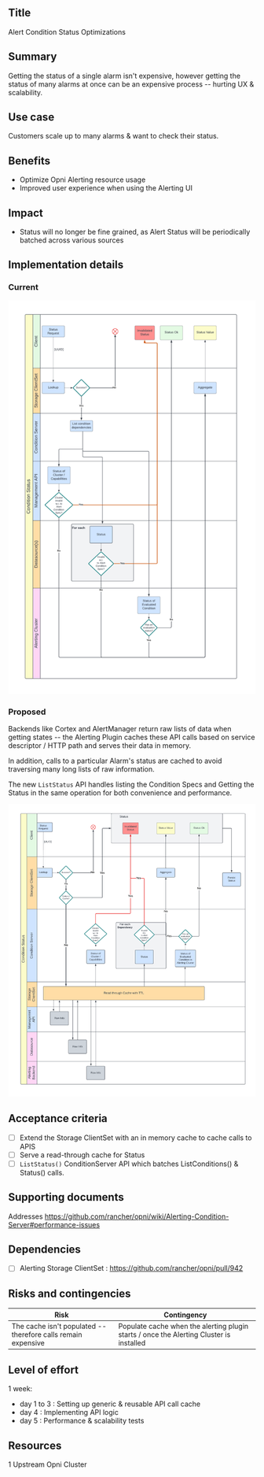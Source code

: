 ## Title

Alert Condition Status Optimizations

## Summary

Getting the status of a single alarm isn't expensive, however getting the status of many alarms at once can be an expensive process -- hurting UX & scalability.

## Use case

Customers scale up to many alarms & want to check their status.

## Benefits

- Optimize Opni Alerting resource usage
- Improved user experience when using the Alerting UI

## Impact

- Status will no longer be fine grained, as Alert Status will be periodically batched across various sources

## Implementation details

### Current

![](./images/alerting/condition-status-no-cache.png)

### Proposed

Backends like Cortex and AlertManager return raw lists of data when getting states -- the Alerting Plugin caches these API calls based on service descriptor / HTTP path and serves their data in memory.

In addition, calls to a particular Alarm's status are cached to avoid traversing many long lists of raw information.

The new `ListStatus` API handles listing the Condition Specs and Getting the Status in the same operation for both convenience and performance.

![](./images/alerting/condition-status-cache.png)

## Acceptance criteria

- [ ] Extend the Storage ClientSet with an in memory cache to cache calls to APIS
- [ ] Serve a read-through cache for Status
- [ ] `ListStatus()` ConditionServer API which batches ListConditions() & Status() calls.

## Supporting documents

Addresses https://github.com/rancher/opni/wiki/Alerting-Condition-Server#performance-issues

## Dependencies

- [ ] Alerting Storage ClientSet : https://github.com/rancher/opni/pull/942

## Risks and contingencies

| Risk                                                          | Contingency                                                                             |
| ------------------------------------------------------------- | --------------------------------------------------------------------------------------- |
| The cache isn't populated -- therefore calls remain expensive | Populate cache when the alerting plugin starts / once the Alerting Cluster is installed |

## Level of effort

1 week:

- day 1 to 3 : Setting up generic & reusable API call cache
- day 4 : Implementing API logic
- day 5 : Performance & scalability tests

## Resources

1 Upstream Opni Cluster
